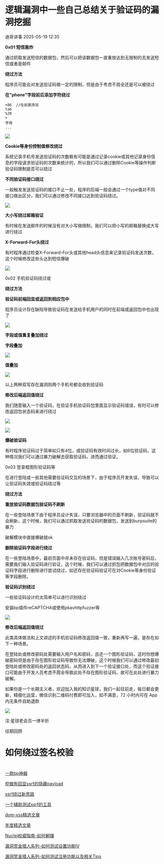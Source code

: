 #  逻辑漏洞中一些自己总结关于验证码的漏洞挖掘   
 迪哥讲事   2025-05-19 12:35  
  
**0x01 短信轰炸**  
  
通过抓取发送短信的数据包，然后可以把该数据包一直重放达到无限制的去发送短信或者是邮件  
  
**绕过方法**  
  
程序员可能会对发送验证码做一定的限制，但是由于考虑不周全还是可以被绕过  
  
**在"phone"字段前后添加字符绕过**  
```
+86  //在前面添加
tab
%20
+
字母
...
```  
  
![](https://mmbiz.qpic.cn/mmbiz_png/3ZX4O1QxGtPACrVHfCsQlefMwyYHVx8Vynbe133qNw6H6ic6VO9zwH63XV0gTZAPnPkyFOI55YS3Obic0at3LxnA/640?wx_fmt=png "")  
  
  
**Cookie等身份控制值修改绕过**  
  
系统记录手机号发送验证码的次数极有可能是通过记录cookie或其他记录身份信息的字段请求验证码的次数来统计的，所以我们可以通过删除Cookie等操作判断验证码限制是否可以绕过  
  
  
**不同验证码接口绕过**  
  
一般触发发送验证码的接口不止一处，程序的后端一般会通过一个type值对不同接口做出区分，我们可以通过修改不同接口达到验证码绕过。  
  
![](https://mmbiz.qpic.cn/mmbiz_png/3ZX4O1QxGtPACrVHfCsQlefMwyYHVx8V0U3kFyWU3WZNsmHvUKmdCuMX2V44W2QaP0micUBu3OM1ib5oqR5yhUlQ/640?wx_fmt=png "")  
  
  
**大小写绕过邮箱验证**  
  
有时候在发送邮件的时候没有对大小写做限制，我们可以把小写的邮箱替换成大写进行绕过  
  
  
**X-Forward-For头绕过**  
  
有时程序通过检查X-Forward-For头或其他head头信息来记录验证码发送次数，这个时候修改这些头达到短信爆破  
  
![](https://mmbiz.qpic.cn/mmbiz_png/3ZX4O1QxGtPACrVHfCsQlefMwyYHVx8VRbk4FxHtRHzQjoo2WicS7OVtwFh2Efo3rD3jWib62WnM2NwLnbu9tu2A/640?wx_fmt=png "")  
  
  
0x02 手机验证码绕过或  
  
**绕过方法**  
  
**验证码前端回显或返回到相应包中**  
  
程序员设计存在缺陷导致验证码在发送给手机用户的同时在前端或返回包中也出现了  
  
![](https://mmbiz.qpic.cn/mmbiz_png/3ZX4O1QxGtPACrVHfCsQlefMwyYHVx8VsibGmfMNibjlYJxb0sVQyaNCFIIsNTrBZV2nz0oD6jZerCkE5JPMQvNg/640?wx_fmt=png "")  
  
**字段或值重复叠加绕过**  
  
**字段叠加**  
  
![](https://mmbiz.qpic.cn/mmbiz_png/3ZX4O1QxGtPACrVHfCsQlefMwyYHVx8VzmIEvpMRFT2clDF1IhFN4rPE1kkeyHaSdMRIdibAfUkXIhnzuZZzovg/640?wx_fmt=png "")  
  
**值叠加**  
  
![](https://mmbiz.qpic.cn/mmbiz_png/3ZX4O1QxGtPACrVHfCsQlefMwyYHVx8VLVVYGGOPsOZ09as71fDicjDuxxpAUyS5eIjuSd5v0KwmTIeDOCpHGhA/640?wx_fmt=png "")  
  
以上两种双写存在漏洞则两个手机号都会收到验证码  
  
  
**修改后端返回值绕过**  
  
我们随意输入一个验证码，在验证手机验证码包里面显示验证码错误，有时可以修改返回包状态码来进行绕过  
  
![](https://mmbiz.qpic.cn/mmbiz_png/3ZX4O1QxGtPACrVHfCsQlefMwyYHVx8VbyVz03APEOa7SYY8uVJib2NXplDsqH4T9DyDrODU680kVlNwDrNAFvg/640?wx_fmt=png "")  
  
![](https://mmbiz.qpic.cn/mmbiz_png/3ZX4O1QxGtPACrVHfCsQlefMwyYHVx8VKImXr9Gy26H6s4gu9zQ6vp2mQTnEWFm0VTvxy9iaY5SvXqAzEAod2ibw/640?wx_fmt=png "")  
  
**爆破验证码**  
  
有时程序验证码过于简单如只有4位，或验证码有效时间过长，如6位验证码，这种情况我们可以通过暴力破解去获取验证码，进而通过验证。  
  
  
0x03 登录框图形验证码等  
  
在进行登陆或一些其他需要验证码交互的场景下，由于程序员开发失误，导致可以让验证码失效或验证码绕过等  
  
**绕过方法**  
  
**重放验证码数据包验证码不刷新**  
  
在一些登陆场景下由于程序员设计失误，只要浏览器中的页面不刷新，验证码就不会刷新，这个时候，我们可以通过抓取发送验证码的数据包，发送到burpsuite的暴力  
  
破解模块中直接爆破就ok  
  
  
**删除验证码字段进行绕过**  
  
在一些登陆场景中，最初页面中并未存在验证码，但是错误输入几次账号密码后，需要我们输入验证码进行验证，这个时候，我们可以通过抓包把数据包中对应的验证码字段进行删除进行尝试绕过，如还存在验证码验证可在对Cookie等身份验证等字段删除。  
  
  
**验证码识别绕过**  
  
一些验证码设计的太简单可以进行识别绕过  
  
安装bp插件reCAPTCHA或使用pkavhttpfuzzer等  
  
![](https://mmbiz.qpic.cn/mmbiz_png/3ZX4O1QxGtPACrVHfCsQlefMwyYHVx8V0ZEnbYibAg5XKqR8e5oJoAicM1KsB6Oiciad5GBJD0dAyEn3FJREAL59wQ/640?wx_fmt=png "")  
  
**修改后端返回值绕过**  
  
此类具体做法和上文讲述的手机验证码修改返回值一致，重新再写一遍，是存在如下一种场景。  
  
在登陆处或修改密码处需要输入用户名和密码，且还一个图形验证码，这时你想爆破密码但是由于存在图形验证码导致你无法爆破，这个时候我们可以通过修改最初登陆处或修改密码处的返回状态码，从而进入到下一个验证接口处，而这个验证接口可能由于开发人员考虑不周全导致此处不存在图形验证码，故可在此处进行暴力破解。  
  
如果你是一个长期主义者，欢迎加入我的知识星球，我们一起往前走，每日都会更新，精细化运营，微信识别二维码付费即可加入，如不满意，72 小时内可在 App 内无条件自助退款  
  
  
  
![](https://mmbiz.qpic.cn/mmbiz_png/YmmVSe19Qj5EMr3X76qdKBrhIIkBlVVyuiaiasseFZ9LqtibyKFk7gXvgTU2C2yEwKLaaqfX0DL3eoH6gTcNLJvDQ/640?wx_fmt=png&from=appmsg "")  
  
  
注:星球老会员一律半折  
  
  
往期回顾  
# 如何绕过签名校验  
#   
  
[一款bp神器](http://mp.weixin.qq.com/s?__biz=MzIzMTIzNTM0MA==&mid=2247495880&idx=1&sn=65d42fbff5e198509e55072674ac5283&chksm=e8a5faabdfd273bd55df8f7db3d644d3102d7382020234741e37ca29e963eace13dd17fcabdd&scene=21#wechat_redirect)  
  
  
[挖掘有回显ssrf的隐藏payload](https://mp.weixin.qq.com/s?__biz=MzIzMTIzNTM0MA==&mid=2247496898&idx=1&sn=b6088e20a8b4fc9fbd887b900d8c5247&scene=21#wechat_redirect)  
  
  
[ssrf绕过新思路](http://mp.weixin.qq.com/s?__biz=MzIzMTIzNTM0MA==&mid=2247495841&idx=1&sn=bbf477afa30391b8072d23469645d026&chksm=e8a5fac2dfd273d42344f18c7c6f0f7a158cca94041c4c4db330c3adf2d1f77f062dcaf6c5e0&scene=21#wechat_redirect)  
  
  
[一个辅助测试ssrf的工具](http://mp.weixin.qq.com/s?__biz=MzIzMTIzNTM0MA==&mid=2247496380&idx=1&sn=78c0c4c67821f5ecbe4f3947b567eeec&chksm=e8a5f8dfdfd271c935aeb4444ea7e928c55cb4c823c51f1067f267699d71a1aad086cf203b99&scene=21#wechat_redirect)  
  
  
[dom-xss精选文章](http://mp.weixin.qq.com/s?__biz=MzIzMTIzNTM0MA==&mid=2247488819&idx=1&sn=5141f88f3e70b9c97e63a4b68689bf6e&chksm=e8a61f50dfd1964692f93412f122087ac160b743b4532ee0c1e42a83039de62825ebbd066a1e&scene=21#wechat_redirect)  
  
  
[年度精选文章](http://mp.weixin.qq.com/s?__biz=MzIzMTIzNTM0MA==&mid=2247487187&idx=1&sn=622438ee6492e4c639ebd8500384ab2f&chksm=e8a604b0dfd18da6c459b4705abd520cc2259a607dd9306915d845c1965224cc117207fc6236&scene=21#wechat_redirect)  
  
  
[Nuclei权威指南-如何躺赚](http://mp.weixin.qq.com/s?__biz=MzIzMTIzNTM0MA==&mid=2247487122&idx=1&sn=32459310408d126aa43240673b8b0846&chksm=e8a604f1dfd18de737769dd512ad4063a3da328117b8a98c4ca9bc5b48af4dcfa397c667f4e3&scene=21#wechat_redirect)  
  
  
[漏洞赏金猎人系列-如何测试设置功能IV](http://mp.weixin.qq.com/s?__biz=MzIzMTIzNTM0MA==&mid=2247486973&idx=1&sn=6ec419db11ff93d30aa2fbc04d8dbab6&chksm=e8a6079edfd18e88f6236e237837ee0d1101489d52f2abb28532162e2937ec4612f1be52a88f&scene=21#wechat_redirect)  
  
  
[漏洞赏金猎人系列-如何测试注册功能以及相关Tips](http://mp.weixin.qq.com/s?__biz=MzIzMTIzNTM0MA==&mid=2247486764&idx=1&sn=9f78d4c937675d76fb94de20effdeb78&chksm=e8a6074fdfd18e59126990bc3fcae300cdac492b374ad3962926092aa0074c3ee0945a31aa8a&scene=21#wechat_redirect)  
  
[‍](http://mp.weixin.qq.com/s?__biz=MzIzMTIzNTM0MA==&mid=2247486764&idx=1&sn=9f78d4c937675d76fb94de20effdeb78&chksm=e8a6074fdfd18e59126990bc3fcae300cdac492b374ad3962926092aa0074c3ee0945a31aa8a&scene=21#wechat_redirect)  
  
  
  
  
  
  
  
  
